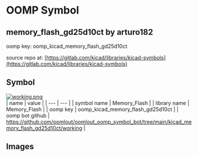 # OOMP Symbol  
## memory_flash_gd25d10ct  by arturo182  
  
oomp key: oomp_kicad_memory_flash_gd25d10ct  
  
source repo at: [https://gitlab.com/kicad/libraries/kicad-symbols](https://gitlab.com/kicad/libraries/kicad-symbols)  
## Symbol  
  
[![working.png](working_600.png)](working.png)  
| name | value | 
| --- | --- | 
| symbol name | Memory_Flash | 
| library name | Memory_Flash | 
| oomp key | oomp_kicad_memory_flash_gd25d10ct | 
| oomp bot github | https://github.com/oomlout/oomlout_oomp_symbol_bot/tree/main/kicad_memory_flash_gd25d10ct/working | 
## Images  
